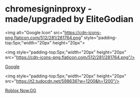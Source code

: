 # chromesigninproxy - made/upgraded by EliteGodian

<picture>
  <source media="(prefers-color-scheme: dark)" srcset="https://cdn-icons-png.flaticon.com/512/281/281764.png">
  <source media="(prefers-color-scheme: light)" srcset="https://cdn-icons-png.flaticon.com/512/281/281764.png">
  
  <img alt="Google Icon" src="https://cdn-icons-png.flaticon.com/512/281/281764.png" style="padding-top:5px;"width="20px" height="20px">
</picture>



  <img style="padding-top:5px;"width="20px" height="20px" src="https://cdn-icons-png.flaticon.com/512/281/281764.png"/>

<a target="_self" href="https://www.google.com" > Google </a>
  
  

  <img style="padding-top:5px;"width="20px" height="20px" src="https://t2.tudocdn.net/598636?w=1200&h=1200"/>

<a target="_self" href="https://now.gg/apps/roblox-corporation/5349/roblox.html" > Roblox Now.GG </a>
